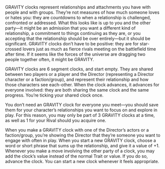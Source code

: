 GRAVITY clocks represent relationships and attachments you have with people and with groups. They’re not measures of how much someone loves or hates you: they are countdowns to when a relationship is challenged, confronted or addressed. What this looks like is up to you and the other party—it might be an admission that you want a different kind of relationship, a commitment to things continuing as they are, or you accepting that the relationship should be over entirely—but it should be significant. GRAVITY clocks don’t have to be positive: they are for star-crossed lovers just as much as fierce rivals meeting on the battlefield time after time. If it seems like the forces of the universe are dragging two people together often, it might be GRAVITY. 

GRAVITY clocks are 6 segment clocks, and start empty. They are shared between two players or a player and the Director (representing a Director character or a faction/group), and represent their relationship and how those characters see each-other. When the clock advances, it advances for everyone involved: they are both sharing the same clock and the same progress. You’re ticking your shared clock once. 

You don’t need an GRAVITY clock for everyone you meet—you should save them for your character’s relationships you want to focus on and explore in play. For this reason, you may only be part of 3 GRAVITY clocks at a time, as well as 1 for your Rival should you acquire one.

When you make a GRAVITY clock with one of the Director’s actors or a faction/group, you’re showing the Director that they’re someone you want to engage with often in play. When you start a new GRAVITY clock, choose a word or short phrase that sums up the relationship, and give it a value of +1. Whenever you make a move involving the other party of a clock, you may add the clock’s value instead of the normal Trait or value. If you do so, advance the clock. You can start a new clock whenever it feels appropriate.
